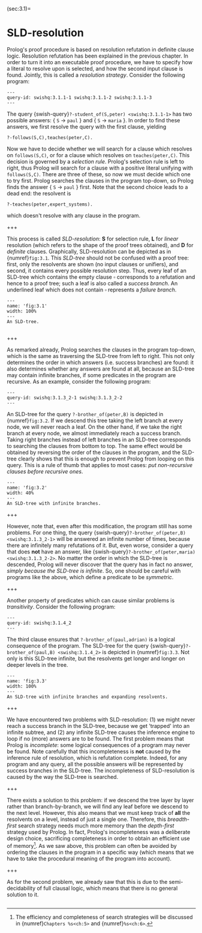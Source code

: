 <!--H3: Section 3.1-->
(sec:3.1)=
# SLD-resolution #

Prolog's proof procedure is based on resolution refutation in definite clause logic. Resolution refutation has been explained in the previous chapter. In order to turn it into an executable proof procedure, we have to specify how a literal to resolve upon is selected, and how the second input clause is found. Jointly, this is called a *resolution strategy*. Consider the following program:
```{swish} swish:3.1.1
---
query-id: swishq:3.1.1-1 swishq:3.1.1-2 swishq:3.1.1-3
---
```
The query {swish-query}`?-student_of(S,peter) <swishq:3.1.1-1>` has two possible answers: { `S` &rarr; `paul` } and { `S` &rarr; `maria` }. In order to find these answers, we first resolve the query with the first clause, yielding
```{swish-query} swishq:3.1.1-2
?-follows(S,C),teaches(peter,C).
```
Now we have to decide whether we will search for a clause which resolves on `follows(S,C)`, or for a clause which resolves on `teaches(peter,C)`. This decision is governed by a *selection rule*. Prolog's selection rule is left to right, thus Prolog will search for a clause with a positive literal unifying with `follows(S,C)`. There are three of these, so now we must decide which one to try first. Prolog searches the clauses in the program top-down, so Prolog finds the answer { `S` &rarr; `paul` } first. Note that the second choice leads to a dead end: the resolvent is
```{swish-query} swishq:3.1.1-3
?-teaches(peter,expert_systems).
```
which doesn't resolve with any clause in the program.

+++

This process is called *SLD-resolution*: **S** for selection rule, **L** for *linear* resolution (which refers to the shape of the proof trees obtained), and **D** for *definite* clauses. Graphically, SLD-resolution can be depicted as in {numref}`fig:3.1`. This *SLD-tree* should not be confused with a proof tree: first, only the resolvents are shown (no input clauses or unifiers), and second, it contains every possible resolution step. Thus, every leaf of an SLD-tree which contains the empty clause $\square$ corresponds to a refutation and hence to a proof tree; such a leaf is also called a *success branch*. An underlined leaf which does not contain $\square$ represents a *failure branch*.

```{figure} /src/fig/part_i/image022.svg
---
name: 'fig:3.1'
width: 100%
---
An SLD-tree.
```

```{exercise} ex:3.1
```

+++

As remarked already, Prolog searches the clauses in the program top-down, which is the same as traversing the SLD-tree from left to right. This not only determines the order in which answers (i.e. success branches) are found: it also determines whether any answers are found at all, because an SLD-tree may contain infinite branches, if some predicates in the program are recursive. As an example, consider the following program:
```{swish} swish:3.1.3_2
---
query-id: swishq:3.1.3_2-1 swishq:3.1.3_2-2
---
```
An SLD-tree for the query `?-brother_of(peter,B)` is depicted in {numref}`fig:3.2`. If we descend this tree taking the left branch at every node, we will never reach a leaf. On the other hand, if we take the right branch at every node, we almost immediately reach a success branch. Taking right branches instead of left branches in an SLD-tree corresponds to searching the clauses from bottom to top. The same effect would be obtained by reversing the order of the clauses in the program, and the SLD-tree clearly shows that this is enough to prevent Prolog from looping on this query. This is a rule of thumb that applies to most cases: *put non-recursive clauses before recursive ones*.

```{figure} /src/fig/part_i/image024.svg
---
name: 'fig:3.2'
width: 40%
---
An SLD-tree with infinite branches.
```

+++

However, note that, even after this modification, the program still has some problems. For one thing, the query {swish-query}`?-brother_of(peter,B) <swishq:3.1.3_2-1>` will be answered an infinite number of times, because there are infinitely many refutations of it. But, even worse, consider a query that does **not** have an answer, like {swish-query}`?-brother_of(peter,maria) <swishq:3.1.3_2-2>`. No matter the order in which the SLD-tree is descended, Prolog will never discover that the query has in fact no answer, *simply because the SLD-tree is infinite*. So, one should be careful with programs like the above, which define a predicate to be *symmetric*.

+++

Another property of predicates which can cause similar problems is *transitivity*. Consider the following program:
```{swish} swish:3.1.4_2
---
query-id: swishq:3.1.4_2
---
```
The third clause ensures that `?-brother_of(paul,adrian)` is a logical consequence of the program. The SLD-tree for the query {swish-query}`?-brother_of(paul,B) <swishq:3.1.4_2>` is depicted in {numref}`fig:3.3`. Not only is this SLD-tree infinite, but the resolvents get longer and longer on deeper levels in the tree.

```{figure} /src/fig/part_i/image026.svg
---
name: 'fig:3.3'
width: 100%
---
An SLD-tree with infinite branches and expanding resolvents.
```

+++

We have encountered two problems with SLD-resolution: (1) we might never reach a success branch in the SLD-tree, because we get 'trapped' into an infinite subtree, and (2) any infinite SLD-tree causes the inference engine to loop if no (more) answers are to be found. The first problem means that Prolog is *incomplete*: some logical consequences of a program may never be found. Note carefully that this incompleteness is **not** caused by the inference rule of resolution, which is refutation complete. Indeed, for any program and any query, all the possible answers will be represented by success branches in the SLD-tree. The incompleteness of SLD-resolution is caused by the way the SLD-tree is searched.

+++

There exists a solution to this problem: if we descend the tree layer by layer rather than branch-by-branch, we will find any leaf before we descend to the next level. However, this also means that we must keep track of **all** the resolvents on a level, instead of just a single one. Therefore, this *breadth-first* search strategy needs much more memory than the *depth-first* strategy used by Prolog. In fact, Prolog's incompleteness was a deliberate design choice, sacrificing completeness in order to obtain an efficient use of memory[^7_]. As we saw above, this problem can often be avoided by ordering the clauses in the program in a specific way (which means that we have to take the procedural meaning of the program into account).

+++

As for the second problem, we already saw that this is due to the semi-decidability of full clausal logic, which means that there is no general solution to it.

```{exercise} ex:3.2
```

[^7_]: The efficiency and completeness of search strategies will be discussed in {numref}`Chapters %s<ch:5>` and {numref}`%s<ch:6>`.
<!--Chapters 5 6-->
